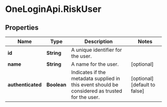 # OneLoginApi.RiskUser

## Properties

Name | Type | Description | Notes
------------ | ------------- | ------------- | -------------
**id** | **String** | A unique identifier for the user. | 
**name** | **String** | A name for the user. | [optional] 
**authenticated** | **Boolean** | Indicates if the metadata supplied in this event should be considered as trusted for the user. | [optional] [default to false]


